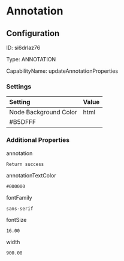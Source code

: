 # Annotation
## Configuration
ID:  si6drlaz76

Type: ANNOTATION 

CapabilityName: updateAnnotationProperties

### Settings
| Setting | Value  |
| :------------------------ | ---------------------------------------- |
| Node Background Color | html 
#B5DFFF | 






### Additional Properties
annotation
```string 
Return success
```


annotationTextColor
```html 
#000000
```


fontFamily
```string 
sans-serif
```


fontSize
```float64 
16.00
```


width
```float64 
900.00
```




